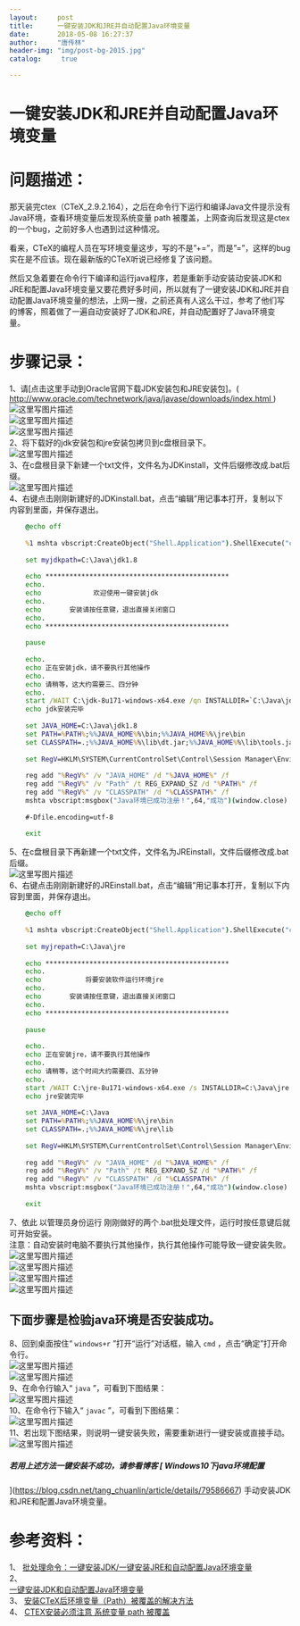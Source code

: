 ```yaml
---
layout:		post
title: 		一键安装JDK和JRE并自动配置Java环境变量
date: 		2018-05-08 16:27:37
author:		"唐传林"
header-img: "img/post-bg-2015.jpg"
catalog:	 true

---
```

#  一键安装JDK和JRE并自动配置Java环境变量

#  问题描述：

那天装完ctex（CTeX_2.9.2.164），之后在命令行下运行和编译Java文件提示没有Java环境，查看环境变量后发现系统变量 path
被覆盖，上网查询后发现这是ctex的一个bug，之前好多人也遇到过这种情况。

看来，CTeX的编程人员在写环境变量这步，写的不是”+=”，而是”=”，这样的bug实在是不应该。现在最新版的CTeX听说已经修复了该问题。

然后又急着要在命令行下编译和运行java程序，若是重新手动安装动安装JDK和JRE和配置Java环境变量又要花费好多时间，所以就有了一键安装JDK和JRE并自动配置Java环境变量的想法，上网一搜，之前还真有人这么干过，参考了他们写的博客，照着做了一遍自动安装好了JDK和JRE，并自动配置好了Java环境变量。

#  步骤记录：

1、请[点击这里手动到Oracle官网下载JDK安装包和JRE安装包]。( [
http://www.oracle.com/technetwork/java/javase/downloads/index.html
](http://www.oracle.com/technetwork/java/javase/downloads/index.html) )  
![这里写图片描述](http://img-blog.csdn.net/20180508155220371?watermark/2/text/aHR0cHM6Ly9ibG9nLmNzZG4ubmV0L1RhbmdfQ2h1YW5saW4=/font/5a6L5L2T/fontsize/400/fill/I0JBQkFCMA==/dissolve/70)  
![这里写图片描述](http://img-blog.csdn.net/20180508155510509?watermark/2/text/aHR0cHM6Ly9ibG9nLmNzZG4ubmV0L1RhbmdfQ2h1YW5saW4=/font/5a6L5L2T/fontsize/400/fill/I0JBQkFCMA==/dissolve/70)  
![这里写图片描述](http://img-blog.csdn.net/2018050816582347?watermark/2/text/aHR0cHM6Ly9ibG9nLmNzZG4ubmV0L1RhbmdfQ2h1YW5saW4=/font/5a6L5L2T/fontsize/400/fill/I0JBQkFCMA==/dissolve/70)  
2、将下载好的jdk安装包和jre安装包拷贝到c盘根目录下。  
![这里写图片描述](http://img-blog.csdn.net/20180508155647646?watermark/2/text/aHR0cHM6Ly9ibG9nLmNzZG4ubmV0L1RhbmdfQ2h1YW5saW4=/font/5a6L5L2T/fontsize/400/fill/I0JBQkFCMA==/dissolve/70)  
3、在c盘根目录下新建一个txt文件，文件名为JDKinstall，文件后缀修改成.bat后缀。  
![这里写图片描述](http://img-blog.csdn.net/20180508155959927?watermark/2/text/aHR0cHM6Ly9ibG9nLmNzZG4ubmV0L1RhbmdfQ2h1YW5saW4=/font/5a6L5L2T/fontsize/400/fill/I0JBQkFCMA==/dissolve/70)  
4、右键点击刚刚新建好的JDKinstall.bat，点击“编辑”用记事本打开，复制以下内容到里面，并保存退出。

    
```cmd    
    @echo off
    
    %1 mshta vbscript:CreateObject("Shell.Application").ShellExecute("cmd.exe","/c %~s0 ::","","runas",1)(window.close)&&exit
    
    set myjdkpath=C:\Java\jdk1.8
    
    echo **********************************************
    echo.
    echo             欢迎使用一键安装jdk
    echo.
    echo       安装请按任意键，退出直接关闭窗口
    echo.
    echo **********************************************
    
    pause
    
    echo.
    echo 正在安装jdk，请不要执行其他操作
    echo.
    echo 请稍等，这大约需要三、四分钟
    echo.
    start /WAIT C:\jdk-8u171-windows-x64.exe /qn INSTALLDIR=`C:\Java\jdk1.8`
    echo jdk安装完毕
    
    set JAVA_HOME=C:\Java\jdk1.8
    set PATH=%PATH%;%%JAVA_HOME%%\bin;%%JAVA_HOME%%\jre\bin
    set CLASSPATH=.;%%JAVA_HOME%%\lib\dt.jar;%%JAVA_HOME%%\lib\tools.jar
    
    set RegV=HKLM\SYSTEM\CurrentControlSet\Control\Session Manager\Environment
    
    reg add "%RegV%" /v "JAVA_HOME" /d "%JAVA_HOME%" /f
    reg add "%RegV%" /v "Path" /t REG_EXPAND_SZ /d "%PATH%" /f
    reg add "%RegV%" /v "CLASSPATH" /d "%CLASSPATH%" /f
    mshta vbscript:msgbox("Java环境已成功注册！",64,"成功")(window.close)
    
    #-Dfile.encoding=utf-8
    
    exit
```


5、在c盘根目录下再新建一个txt文件，文件名为JREinstall，文件后缀修改成.bat后缀。  
![这里写图片描述](http://img-blog.csdn.net/20180508160723643?watermark/2/text/aHR0cHM6Ly9ibG9nLmNzZG4ubmV0L1RhbmdfQ2h1YW5saW4=/font/5a6L5L2T/fontsize/400/fill/I0JBQkFCMA==/dissolve/70)  
6、右键点击刚刚新建好的JREinstall.bat，点击“编辑”用记事本打开，复制以下内容到里面，并保存退出。

    
```cmd    
    @echo off
    
    %1 mshta vbscript:CreateObject("Shell.Application").ShellExecute("cmd.exe","/c %~s0 ::","","runas",1)(window.close)&&exit
    
    set myjrepath=C:\Java\jre
    
    echo **********************************************
    echo.
    echo           将要安装软件运行环境jre
    echo.
    echo       安装请按任意键，退出直接关闭窗口
    echo.
    echo **********************************************
    
    pause
    
    echo.
    echo 正在安装jre，请不要执行其他操作
    echo.
    echo 请稍等，这个时间大约需要四、五分钟
    echo.
    start /WAIT C:\jre-8u171-windows-x64.exe /s INSTALLDIR=C:\Java\jre
    echo jre安装完毕
    
    set JAVA_HOME=C:\Java
    set PATH=%PATH%;%%JAVA_HOME%%\jre\bin
    set CLASSPATH=.;%%JAVA_HOME%%\jre\lib
    
    set RegV=HKLM\SYSTEM\CurrentControlSet\Control\Session Manager\Environment
    
    reg add "%RegV%" /v "JAVA_HOME" /d "%JAVA_HOME%" /f
    reg add "%RegV%" /v "Path" /t REG_EXPAND_SZ /d "%PATH%" /f
    reg add "%RegV%" /v "CLASSPATH" /d "%CLASSPATH%" /f
    mshta vbscript:msgbox("Java环境已成功注册！",64,"成功")(window.close)
    
    exit
```


7、依此  以管理员身份运行  刚刚做好的两个.bat批处理文件，运行时按任意键后就可开始安装。  
注意：自动安装时电脑不要执行其他操作，执行其他操作可能导致一键安装失败。  
![这里写图片描述](http://img-blog.csdn.net/20180508161609891?watermark/2/text/aHR0cHM6Ly9ibG9nLmNzZG4ubmV0L1RhbmdfQ2h1YW5saW4=/font/5a6L5L2T/fontsize/400/fill/I0JBQkFCMA==/dissolve/70)  
![这里写图片描述](http://img-blog.csdn.net/20180508161617392?watermark/2/text/aHR0cHM6Ly9ibG9nLmNzZG4ubmV0L1RhbmdfQ2h1YW5saW4=/font/5a6L5L2T/fontsize/400/fill/I0JBQkFCMA==/dissolve/70)  
![这里写图片描述](http://img-blog.csdn.net/20180508162250192?watermark/2/text/aHR0cHM6Ly9ibG9nLmNzZG4ubmV0L1RhbmdfQ2h1YW5saW4=/font/5a6L5L2T/fontsize/400/fill/I0JBQkFCMA==/dissolve/70)  
![这里写图片描述](http://img-blog.csdn.net/2018050816225842?watermark/2/text/aHR0cHM6Ly9ibG9nLmNzZG4ubmV0L1RhbmdfQ2h1YW5saW4=/font/5a6L5L2T/fontsize/400/fill/I0JBQkFCMA==/dissolve/70)

##  下面步骤是检验java环境是否安装成功。

8、回到桌面按住“ ` windows+r ` ”打开“运行”对话框，输入 ` cmd ` ，点击“确定”打开命令行。  
![这里写图片描述](http://img-blog.csdn.net/20180316202549631?watermark/2/text/Ly9ibG9nLmNzZG4ubmV0L1RhbmdfQ2h1YW5saW4=/font/5a6L5L2T/fontsize/400/fill/I0JBQkFCMA==/dissolve/70)  
![这里写图片描述](http://img-blog.csdn.net/20180316202557227?watermark/2/text/Ly9ibG9nLmNzZG4ubmV0L1RhbmdfQ2h1YW5saW4=/font/5a6L5L2T/fontsize/400/fill/I0JBQkFCMA==/dissolve/70)  
9、在命令行输入“ ` java ` ”，可看到下图结果：  
![这里写图片描述](http://img-blog.csdn.net/20180316203308807?watermark/2/text/Ly9ibG9nLmNzZG4ubmV0L1RhbmdfQ2h1YW5saW4=/font/5a6L5L2T/fontsize/400/fill/I0JBQkFCMA==/dissolve/70)  
10、在命令行下输入“ ` javac ` ”，可看到下图结果：  
![这里写图片描述](http://img-blog.csdn.net/20180316203347903?watermark/2/text/Ly9ibG9nLmNzZG4ubmV0L1RhbmdfQ2h1YW5saW4=/font/5a6L5L2T/fontsize/400/fill/I0JBQkFCMA==/dissolve/70)  
11、若出现下图结果，则说明一键安装失败，需要重新进行一键安装或直接手动。  
![这里写图片描述](http://img-blog.csdn.net/20180316203440962?watermark/2/text/Ly9ibG9nLmNzZG4ubmV0L1RhbmdfQ2h1YW5saW4=/font/5a6L5L2T/fontsize/400/fill/I0JBQkFCMA==/dissolve/70)

#####  若用上述方法一键安装不成功，请参看博客 [ Windows10下java环境配置
](https://blog.csdn.net/tang_chuanlin/article/details/79586667)
手动安装JDK和JRE和配置Java环境变量。

#  参考资料：

1、 [ 批处理命令：一键安装JDK/一键安装JRE和自动配置Java环境变量
](https://www.cnblogs.com/Gekkii/p/gekkii.html)  
2、 [  
一键安装JDK和自动配置Java环境变量
](https://blog.csdn.net/caijunfen/article/details/70154143?locationNum=4&fps=1)  
3、 [ 安装CTeX后环境变量（Path）被覆盖的解决方法 ](http://www.pythoner.com/202.html)  
4、 [ CTEX安装必须注意 系统变量 path 被覆盖
](https://blog.csdn.net/thesby/article/details/50850510)

